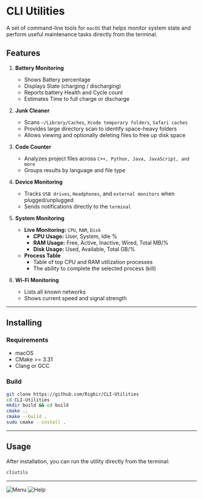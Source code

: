 # CLI Utilities 

A set of command-line tools for `macOS` that helps monitor system state and perform useful maintenance tasks directly from the terminal.

## Features

1. **Battery Monitoring**
    - Shows Battery percentage
    - Displays State (charging / discharging)
    - Reports battery Health and Cycle count
    - Estimates Time to full charge or discharge

2. **Junk Cleaner**
   - Scans `~/Library/Caches`, `Xcode temporary folders`, `Safari caches`
   - Provides large directory scan to identify space-heavy folders
   - Allows viewing and optionally deleting files to free up disk space

3. **Code Counter**
    - Analyzes project files across `C++, Python, Java, JavaScript, and more`
    - Groups results by language and file type

4. **Device Monitoring**
   - Tracks `USB drives`, `Headphones`, and `external monitors` when plugged/unplugged
   - Sends notifications directly to the `terminal`

5. **System Monitoring**

   - **Live Monitoring:** `CPU`, `RAM`, `Disk`
     - **CPU Usage:** User, System, Idle %
     - **RAM Usage:** Free, Active, Inactive, Wired, Total MB/%
     - **Disk Usage:** Used, Available, Total GB/%
   - **Process Table**
     - Table of top CPU and RAM utilization processes
     - The ability to complete the selected process (kill)

6. **Wi-Fi Monitoring**
    - Lists all known networks
    - Shows current speed and signal strength


---

## Installing

### Requirements
- macOS 
- CMake >= 3.31
- Clang or GCC

### Build
```bash
git clone https://github.com/Rigbir/CLI-Utilities
cd CLI-Utilities
mkdir build && cd build
cmake ..
cmake --build .
sudo cmake --install .
```

---

## Usage

After installation, you can run the utility directly from the terminal:
```bash
cliutils
```

---

![Menu](images/menu.png)
![Help](images/help.png)

